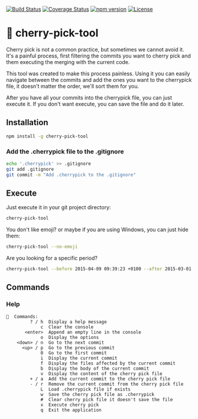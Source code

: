 [![Build Status](https://travis-ci.org/DefinityLabs/cherry-pick-tool.svg?branch=master)](https://travis-ci.org/DefinityLabs/cherry-pick-tool)
[![Coverage Status](https://coveralls.io/repos/github/DefinityLabs/cherry-pick-tool/badge.svg?branch=master)](https://coveralls.io/github/DefinityLabs/cherry-pick-tool?branch=master)
[![npm version](https://badge.fury.io/js/cherry-pick-tool.svg)](https://badge.fury.io/js/cherry-pick-tool)
[![License](https://img.shields.io/badge/License-Apache%202.0-blue.svg)](https://opensource.org/licenses/Apache-2.0)

# 🍒 cherry-pick-tool

Cherry pick is not a common practice, but sometimes we cannot avoid it. It's a painful process, first filtering the commits you want to cherry pick and them executing the merging with the current code.

This tool was created to make this process painless. Using it you can easily navigate between the commits and add the ones you want to the cherrypick file, it doesn't matter the order, we'll sort them for you.

After you have all your commits into the cherrypick file, you can just execute it. If you don't want execute, you can save the file and do it later.

## Installation

```bash
npm install -g cherry-pick-tool
```

### Add the .cherrypick file to the .gitignore

```bash
echo '.cherrypick' >> .gitignore
git add .gitignore
git commit -m "Add .cherrypick to the .gitignore"
```

## Execute
Just execute it in your git project directory:

```bash
cherry-pick-tool
```

You don't like emoji? or maybe if you are using Windows, you can just hide them:

```bash
cherry-pick-tool --no-emoji
```

Are you looking for a specific period?

```bash
cherry-pick-tool --before 2015-04-09 09:39:23 +0100 --after 2015-03-01
```

## Commands

### Help

```
🤔  Commands:
         ? / h  Display a help message
             c  Clear the console
       <enter>  Append an empty line in the console
             o  Display the options
    <down> / n  Go to the next commit
      <up> / p  Go to the previous commit
             0  Go to the first commit
             i  Display the current commit
             f  Display the files affected by the current commit
             b  Display the body of the current commit
             v  Display the content of the cherry pick file
         + / a  Add the current commit to the cherry pick file
         - / r  Remove the current commit from the cherry pick file
             L  Load .cherrypick file if exists
             w  Save the cherry pick file as .cherrypick
             #  Clear cherry pick file it doesn't save the file
             x  Execute cherry pick
             q  Exit the application
```

